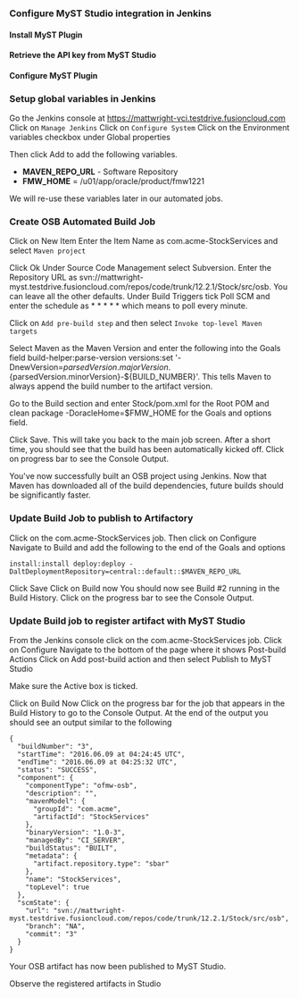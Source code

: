 ### Configure MyST Studio integration in Jenkins

#### Install MyST Plugin

#### Retrieve the API key from MyST Studio

#### Configure MyST Plugin



### Setup global variables in Jenkins

Go the Jenkins console at https://mattwright-vci.testdrive.fusioncloud.com
Click on `Manage Jenkins`
Click on `Configure System`
Click on the Environment variables checkbox under Global properties

Then click Add to add the following variables. 
* **MAVEN_REPO_URL** -  Software Repository
* **FMW_HOME** = /u01/app/oracle/product/fmw1221

We will re-use these variables later in our automated jobs.

### Create OSB Automated Build Job

Click on New Item
Enter the Item Name as com.acme-StockServices and select `Maven project`

Click Ok
Under Source Code Management select Subversion.
Enter the Repository URL as svn://mattwright-myst.testdrive.fusioncloud.com/repos/code/trunk/12.2.1/Stock/src/osb. You can leave all the other defaults.
Under Build Triggers tick Poll SCM and enter the schedule as * * * * * which means to poll every minute.

Click on `Add pre-build step` and then select `Invoke top-level Maven targets`

Select Maven as the Maven Version and enter the following into the Goals field build-helper:parse-version versions:set '-DnewVersion=${parsedVersion.majorVersion}.${parsedVersion.minorVersion}-${BUILD_NUMBER}'. This tells Maven to always append the build number to the artifact version.

Go to the Build section and enter Stock/pom.xml for the Root POM and clean package -DoracleHome=$FMW_HOME for the Goals and options field.

Click Save. This will take you back to the main job screen.
After a short time, you should see that the build has been automatically kicked off. 
Click on progress bar to see the Console Output.

You've now successfully built an OSB project using Jenkins. Now that Maven has downloaded all of the build dependencies, future builds should be significantly faster.

### Update Build Job to publish to Artifactory
Click on the com.acme-StockServices job.
Then click on Configure
Navigate to Build and add the following to the end of the Goals and options 
```
install:install deploy:deploy - DaltDeploymentRepository=central::default::$MAVEN_REPO_URL
```

Click Save
Click on Build now
You should now see Build #2 running in the Build History. Click on the progress bar to see the Console Output.

### Update Build job to register artifact with MyST Studio
From the Jenkins console click on the com.acme-StockServices job.
Click on Configure
Navigate to the bottom of the page where it shows Post-build Actions
Click on Add post-build action and then select Publish to MyST Studio 

Make sure the Active box is ticked.

Click on Build Now
Click on the progress bar for the job that appears in the Build History to go to the Console Output.
At the end of the output you should see an output similar to the following
```
{
  "buildNumber": "3",
  "startTime": "2016.06.09 at 04:24:45 UTC",
  "endTime": "2016.06.09 at 04:25:32 UTC",
  "status": "SUCCESS",
  "component": {
    "componentType": "ofmw-osb",
    "description": "",
    "mavenModel": {
      "groupId": "com.acme",
      "artifactId": "StockServices"
    },
    "binaryVersion": "1.0-3",
    "managedBy": "CI_SERVER",
    "buildStatus": "BUILT",
    "metadata": {
      "artifact.repository.type": "sbar"
    },
    "name": "StockServices",
    "topLevel": true
  },
  "scmState": {
    "url": "svn://mattwright-myst.testdrive.fusioncloud.com/repos/code/trunk/12.2.1/Stock/src/osb",
    "branch": "NA",
    "commit": "3"
  }
}
```
Your OSB artifact has now been published to MyST Studio.

Observe the registered artifacts in Studio